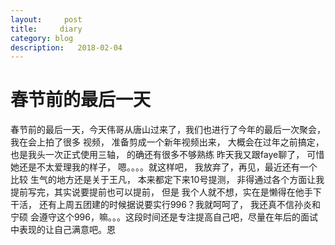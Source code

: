 ```yaml
---
layout:     post
title:     diary
category: blog
description:   2018-02-04
---
```



# 春节前的最后一天

春节前的最后一天，今天伟哥从唐山过来了，我们也进行了今年的最后一次聚会， 我在会上拍了很多
视频， 准备剪成一个新年视频出来， 大概会在过年之前搞定， 也是我头一次正式使用三轴， 的确还有很多不够熟练
昨天我又跟faye聊了， 可惜她还是不太爱理我的样子， 嗯。。。。就这样吧， 我放弃了，再见，最近还有一个比较
生气的地方还是关于王凡， 本来都定下来10号提测， 非得通过各个方面让我提前写完，其实说要提前也可以提前， 但是
我个人就不想，实在是懒得在他手下干活， 还有上周五团建的时候据说要实行996？我就呵呵了， 我还真不信孙炎和宁硕
会遵守这个996，嘛。。。这段时间还是专注提高自己吧，尽量在年后的面试中表现的让自己满意吧。恩